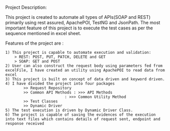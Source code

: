 Project Description:

   This project is created to automate all types of APIs(SOAP and REST) primarily using rest assured, ApachePOI, TestNG and JsonPath. The most important feature of this project is to execute the test cases as per the sequence mentioned in excel sheet.


Features of the project are : 

	1) This project is capable to automate execution and validation:
		> REST: POST, PUT, PATCH, DELETE and GET
		> SOAP: GET and POST
	2) User can also construct the request body using parameters fed from excelFile, I have created an utility using ApachePOI to read data from excel
	3) This project is built on concept of data driven and keyword driven.
	4) I have divided the project into four packages
			>> Request Repository
			>> Common API Methods : >>> API Methods
				              : >>> Common Utility Method
			>> Test Classes 
			>> Dynamic Driver 
	5) The test execution is driven by Dynamic Driver Class.
	6) The project is capable of saving the evidences of the execution into text files which contains details of request sent, endpoint and response received
